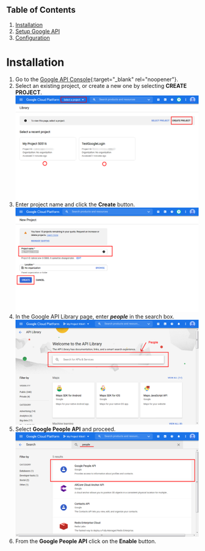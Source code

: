 ## Table of Contents
1. [Installation](#installation)
2. [Setup Google API](#setup-google-api)
3. [Configuration](#configuration)

<a id="installation"></a>Installation
============
1. Go to the [Google API Console](https://console.cloud.google.com/projectselector2/apis/library){:target="_blank" rel="noopener"}.
2. Select an existing project, or create a new one by selecting **CREATE PROJECT**.
![alt text](https://raw.githubusercontent.com/Rodgath/DevResources/main/GOT-WP-Login-Register/console/01.png "Select Porject or Create Project")
3. Enter project name and click the **Create** button.
![alt text](https://raw.githubusercontent.com/Rodgath/DevResources/main/GOT-WP-Login-Register/console/02.png "Enter porject details")
4. In the Google API Library page, enter ***people*** in the search box.
![alt text](https://raw.githubusercontent.com/Rodgath/DevResources/main/GOT-WP-Login-Register/console/03.png "Enter porject details")
5. Select **Google People API** and proceed.
![alt text](https://raw.githubusercontent.com/Rodgath/DevResources/main/GOT-WP-Login-Register/console/04.png "Enter porject details")
6. From the **Google People API** click on the **Enable** button.

